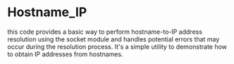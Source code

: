 # Hostname_IP
this code provides a basic way to perform hostname-to-IP address resolution using the socket module and handles potential errors that may occur during the resolution process. It's a simple utility to demonstrate how to obtain IP addresses from hostnames.
